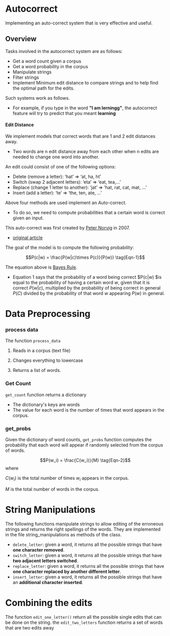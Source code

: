 #  Autocorrect

Implementing an auto-correct system that is very effective and useful.

<a name='0'></a>

##  Overview
Tasks involved in the autocorrect system are as follows: 

- Get a word count given a corpus
- Get a word probability in the corpus 
- Manipulate strings 
- Filter strings 
- Implement Minimum edit distance to compare strings and to help find the optimal path for the edits. 

Such systems work as follows. 
- For example, if you type in the word **"I am lerningg"**, the autocorrect feature will try to predict that you meant **learning**


####  Edit Distance

We implement models that correct words that are 1 and 2 edit distances away. 
- Two words are n edit distance away from each other when  n edits are needed to change one word into another. 

An edit could consist of one of the following options: 

- Delete (remove a letter): ‘hat’ => ‘at, ha, ht’
- Switch (swap 2 adjacent letters): ‘eta’ => ‘eat, tea,...’
- Replace (change 1 letter to another): ‘jat’ => ‘hat, rat, cat, mat, ...’
- Insert (add a letter): ‘te’ => ‘the, ten, ate, ...’

Above four methods are used implement an Auto-correct. 
- To do so, we need to compute probabilities that a certain word is correct given an input. 

This auto-correct  was first created by [Peter Norvig](https://en.wikipedia.org/wiki/Peter_Norvig) in 2007. 
- [original article](https://norvig.com/spell-correct.html) 

The goal of the model is to compute the following probability:

$$P(c|w) = \frac{P(w|c)\times P(c)}{P(w)} \tag{Eqn-1}$$

The equation above is [Bayes Rule](https://en.wikipedia.org/wiki/Bayes%27_theorem). 
- Equation 1 says that the probability of a word being correct $P(c|w) $is equal to the probability of having a certain word $w$, given that it is correct $P(w|c)$, multiplied by the probability of being correct in general $P(C)$ divided by the probability of that word $w$ appearing $P(w)$ in general.

<a name='1'></a>
#  Data Preprocessing 

<a name='ex-1'></a>
### process data
The function `process_data`  

1) Reads in a corpus (text file)

2) Changes everything to lowercase

3) Returns a list of words. 

<a name='ex-2'></a>
### Get Count

 `get_count` function  returns a dictionary
- The dictionary's keys are words
- The value for each word is the number of times that word appears in the corpus. 

### get_probs
Given the dictionary of word counts, `get_probs` function  computes the probability that each word will appear if randomly selected from the corpus of words.

$$P(w_i) = \frac{C(w_i)}{M} \tag{Eqn-2}$$
where 

$C(w_i)$ is the total number of times $w_i$ appears in the corpus.

$M$ is the total number of words in the corpus.

<a name='2'></a>
# String Manipulations

The following functions  manipulate strings to allow editing of  the erroneous strings and returns the right spellings of the words. They are implemented in the file string_manipulations as methods of the class.


* `delete_letter`: given a word, it returns all the possible strings that have **one character removed**. 
* `switch_letter`: given a word, it returns all the possible strings that have **two adjacent letters switched**.
* `replace_letter`: given a word, it returns all the possible strings that have **one character replaced by another different letter**.
* `insert_letter`: given a word, it returns all the possible strings that have an **additional character inserted**. 

<a name='3'></a>

# Combining the edits

 The function `edit_one_letter()`  return all the possible single edits that can be done on the string.
 the `edit_two_letters` function  returns a set of words that are two edits away
